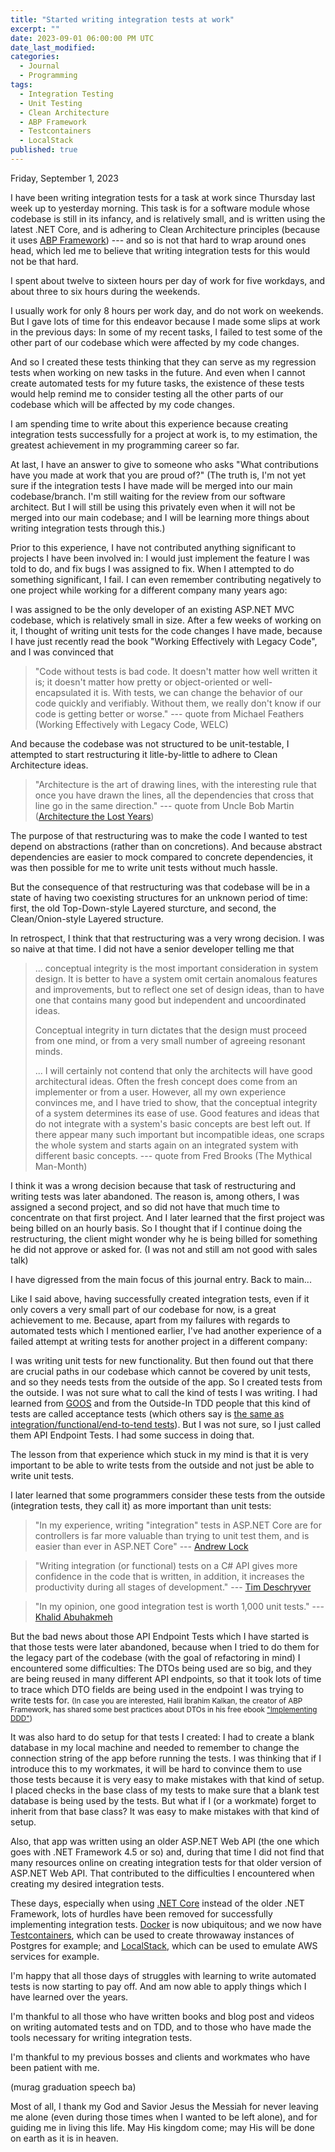 ```yaml
---
title: "Started writing integration tests at work"
excerpt: ""
date: 2023-09-01 06:00:00 PM UTC
date_last_modified: 
categories:
  - Journal
  - Programming
tags: 
  - Integration Testing
  - Unit Testing
  - Clean Architecture
  - ABP Framework
  - Testcontainers
  - LocalStack
published: true
---
```


<!-- 2023-08-31 9:00 PM PHT: started -->

Friday, September 1, 2023

I have been writing integration tests for a task at work since Thursday last week up to yesterday morning. This task is for a software module whose codebase is still in its infancy, and is relatively small, and is written using the latest .NET Core, and is adhering to Clean Architecture principles (because it uses [ABP Framework](https://abp.io/)) --- and so is not that hard to wrap around ones head, which led me to believe that writing integration tests for this would not be that hard.

I spent about twelve to sixteen hours per day of work for five workdays, and about three to six hours during the weekends.

I usually work for only 8 hours per work day, and do not work on weekends. But I gave lots of time for this endeavor because I made some slips at work in the previous days: In some of my recent tasks, I failed to test some of the other part of our codebase which were affected by my code changes.

And so I created these tests thinking that they can serve as my regression tests when working on new tasks in the future. And even when I cannot create automated tests for my future tasks, the existence of these tests would help remind me to consider testing all the other parts of our codebase which will be affected by my code changes.

I am spending time to write about this experience because creating integration tests successfully for a project at work is, to my estimation, the greatest achievement in my programming career so far.

At last, I have an answer to give to someone who asks "What contributions have you made at work that you are proud of?" (The truth is, I'm not yet sure if the integration tests I have made will be merged into our main codebase/branch. I'm still waiting for the review from our software architect. But I will still be using this privately even when it will not be merged into our main codebase; and I will be learning more things about writing integration tests through this.)

Prior to this experience, I have not contributed anything significant to projects I have been involved in: I would just implement the feature I was told to do, and fix bugs I was assigned to fix. When I attempted to do something significant, I fail. I can even remember contributing negatively to one project while working for a different company many years ago:

I was assigned to be the only developer of an existing ASP.NET MVC codebase, which is relatively small in size. After a few weeks of working on it, I thought of writing unit tests for the code changes I have made, because I have just recently read the book "Working Effectively with Legacy Code", and I was convinced that

> "Code without tests is bad code. It doesn't matter how well written it is; it doesn't matter how pretty or object-oriented or well-encapsulated it is. With tests, we can change the behavior of our code quickly and verifiably. Without them, we really don't know if our code is getting better or worse."
> --- quote from Michael Feathers (Working Effectively with Legacy Code, WELC)

And because the codebase was not structured to be unit-testable, I attempted to start restructuring it litle-by-little to adhere to Clean Architecture ideas.

> "Architecture is the art of drawing lines, with the interesting rule that once you have drawn the lines, all the dependencies that cross that line go in the same direction."
> --- quote from Uncle Bob Martin ([Architecture the Lost Years](https://www.youtube.com/watch?v=WpkDN78P884))

The purpose of that restructuring was to make the code I wanted to test depend on abstractions (rather than on concretions). And because abstract dependencies are easier to mock compared to concrete dependencies, it was then possible for me to write unit tests without much hassle. 

<!-- (If I remember correctly I also tried to write 'acceptance tests') -->

But the consequence of that restructuring was that codebase will be in a state of having two coexisting structures for an unknown period of time: first, the old Top-Down-style Layered sturcture, and second, the Clean/Onion-style Layered structure.

In retrospect, I think that that restructuring was a very wrong decision. I was so naive at that time. I did not have a senior developer telling me that

> ... conceptual integrity is the most important consideration in system design. It is better to have a system omit certain anomalous features and improvements, but to reflect one set of design ideas, than to have one that contains many good but independent and uncoordinated ideas.
>
> Conceptual integrity in turn dictates that the design must proceed from one mind, or from a very small number of agreeing resonant minds.
>
> ... I will certainly not contend that only the architects will have good architectural ideas. Often the fresh concept does come from an implementer or from a user. However, all my own experience convinces me, and I have tried to show, that the conceptual integrity of a system determines its ease of use. Good features and ideas that do not integrate with a system's basic concepts are best left out. If there appear many such important but incompatible ideas, one scraps the whole system and starts again on an integrated system with different basic concepts.
> --- quote from Fred Brooks (The Mythical Man-Month)

I think it was a wrong decision because that task of restructuring and writing tests was later abandoned. The reason is, among others, I was assigned a second project, and so did not have that much time to concentrate on that first project. And I later learned that the first project was being billed on an hourly basis. So I thought that if I continue doing the restructuring, the client might wonder why he is being billed for something he did not approve or asked for. (I was not and still am not good with sales talk)

I have digressed from the main focus of this journal entry. Back to main...

Like I said above, having successfully created integration tests, even if it only covers a very small part of our codebase for now, is a great achievement to me. Because, apart from my failures with regards to automated tests which I mentioned earlier, I've had another experience of a failed attempt at writing tests for another project in a different company:

I was writing unit tests for new functionality. But then found out that there are crucial paths in our codebase which cannot be covered by unit tests, and so they needs tests from the outside of the app. So I created tests from the outside. I was not sure what to call the kind of tests I was writing. I had learned from [GOOS](http://www.growing-object-oriented-software.com/) and from the Outside-In TDD people that this kind of tests are called acceptance tests (which others say is [the same as integration/functional/end-to-tend tests](https://www.obeythetestinggoat.com/book/chapter_02_unittest.html)). But I was not sure, so I just called them API Endpoint Tests. I had some success in doing that.

The lesson from that experience which stuck in my mind is that it is very important to be able to write tests from the outside and not just be able to write unit tests. 

<!-- <small>(Test from the outside is even more important when attempting to write tests for legacy codebases because you have to write what they call characterization tests for the code you need to change. Tests from the outside are also important in codebases which are not structured well for unit testing.)</small> -->

I later learned that some programmers consider these tests from the outside (integration tests, they call it) as more important than unit tests:

> "In my experience, writing "integration" tests in ASP.NET Core are for controllers is far more valuable than trying to unit test them, and is easier than ever in ASP.NET Core"
> --- [Andrew Lock](https://andrewlock.net/should-you-unit-test-controllers-in-aspnetcore/)

> "Writing integration (or functional) tests on a C# API gives more confidence in the code that is written, in addition, it increases the productivity during all stages of development."
> --- [Tim Deschryver](https://timdeschryver.dev/blog/why-writing-integration-tests-on-a-csharp-api-is-a-productivity-booster) 

> "In my opinion, one good integration test is worth 1,000 unit tests."
> ---  [Khalid Abuhakmeh](https://khalidabuhakmeh.com/secrets-of-a-dotnet-professional#integration-tests--unit-tests)

But the bad news about those API Endpoint Tests which I have started is that those tests were later abandoned, because when I tried to do them for the legacy part of the codebase (with the goal of refactoring in mind) I encountered some difficulties: The DTOs being used are so big, and they are being reused in many different API endpoints, so that it took lots of time to trace which DTO fields are being used in the endpoint I was trying to write tests for. <small>(In case you are interested, Halil İbrahim Kalkan, the creator of ABP Framework, has shared some best practices about DTOs in his free ebook ["Implementing DDD"](https://abp.io/books/implementing-domain-driven-design))</small>

It was also hard to do setup for that tests I created: I had to create a blank database in my local machine and needed to remember to change the connection string of the app before running the tests. I was thinking that if I introduce this to my workmates, it will be hard to convince them to use those tests because it is very easy to make mistakes with that kind of setup. I placed checks in the base class of my tests to make sure that a blank test database is being used by the tests. But what if I (or a workmate) forget to inherit from that base class? It was easy to make mistakes with that kind of setup.

Also, that app was written using an older ASP.NET Web API (the one which goes with .NET Framework 4.5 or so) and, during that time I did not find that many resources online on creating integration tests for that older version of ASP.NET Web API. That contributed to the difficulties I encountered when creating my desired integration tests.

These days, especially when using [.NET Core](https://blog.ploeh.dk/2021/01/25/self-hosted-integration-tests-in-aspnet/) instead of the older .NET Framework, lots of hurdles have been removed for successfully implementing integration tests. [Docker](https://www.youtube.com/watch?v=8IRNC7qZBmk) is now ubiquitous; and we now have [Testcontainers](https://www.azureblue.io/asp-net-core-integration-tests-with-test-containers-and-postgres/), which can be used to create throwaway instances of Postgres for example; and [LocalStack](https://blog.genezini.com/p/integration-tests-with-aws-s3-buckets-using-localstack-and-testcontainers/), which can be used to emulate AWS services for example.

I'm happy that all those days of struggles with learning to write automated tests is now starting to pay off. And am now able to apply things which I have learned over the years. 

I'm thankful to all those who have written books and blog post and videos on writing automated tests and on TDD, and to those who have made the tools necessary for writing integration tests.

I'm thankful to my previous bosses and clients and workmates who have been patient with me.

(murag graduation speech ba)

Most of all, I thank my God and Savior Jesus the Messiah for never leaving me alone (even during those times when I wanted to be left alone), and for guiding me in living this life. May His kingdom come; may His will be done on earth as it is in heaven.
